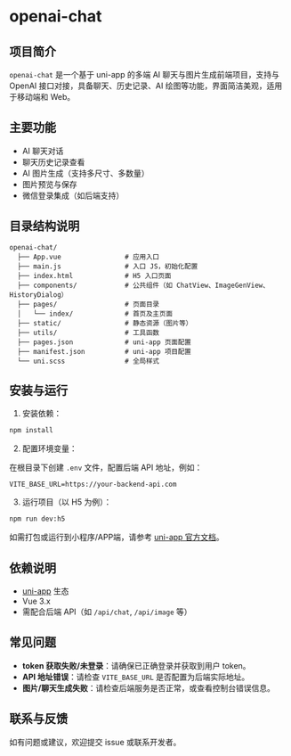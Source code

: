 # openai-chat

## 项目简介

`openai-chat` 是一个基于 uni-app 的多端 AI 聊天与图片生成前端项目，支持与 OpenAI 接口对接，具备聊天、历史记录、AI 绘图等功能，界面简洁美观，适用于移动端和 Web。

## 主要功能

- AI 聊天对话
- 聊天历史记录查看
- AI 图片生成（支持多尺寸、多数量）
- 图片预览与保存
- 微信登录集成（如后端支持）

## 目录结构说明

```
openai-chat/
  ├── App.vue                # 应用入口
  ├── main.js                # 入口 JS，初始化配置
  ├── index.html             # H5 入口页面
  ├── components/            # 公共组件（如 ChatView、ImageGenView、HistoryDialog）
  ├── pages/                 # 页面目录
  │   └── index/             # 首页及主页面
  ├── static/                # 静态资源（图片等）
  ├── utils/                 # 工具函数
  ├── pages.json             # uni-app 页面配置
  ├── manifest.json          # uni-app 项目配置
  └── uni.scss               # 全局样式
```

## 安装与运行

1. 安装依赖：

```bash
npm install
```

2. 配置环境变量：

在根目录下创建 `.env` 文件，配置后端 API 地址，例如：

```
VITE_BASE_URL=https://your-backend-api.com
```

3. 运行项目（以 H5 为例）：

```bash
npm run dev:h5
```

如需打包或运行到小程序/APP端，请参考 [uni-app 官方文档](https://uniapp.dcloud.net.cn/)。

## 依赖说明

- [uni-app](https://uniapp.dcloud.net.cn/) 生态
- Vue 3.x
- 需配合后端 API（如 `/api/chat`, `/api/image` 等）

## 常见问题

- **token 获取失败/未登录**：请确保已正确登录并获取到用户 token。
- **API 地址错误**：请检查 `VITE_BASE_URL` 是否配置为后端实际地址。
- **图片/聊天生成失败**：请检查后端服务是否正常，或查看控制台错误信息。

## 联系与反馈

如有问题或建议，欢迎提交 issue 或联系开发者。 